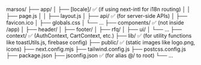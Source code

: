 marsos/
├── app/
│ ├── [locale]/ ✅ (if using next-intl for i18n routing)
│ │ ├── page.js
│ │ ├── layout.js
│ ├── api/ ✅ (for server-side APIs)
│ ├── favicon.ico
│ ├── globals.css
│ └── ...
├── components/ ✅ (not inside /app)
│ ├── header/
│ ├── footer/
│ ├── rfq/
│ ├── ui/
│ └── ...
├── context/ ✅ (AuthContext, CartContext, etc.)
├── lib/ ✅ (for utility functions like toastUtils.js, firebase config)
├── public/ ✅ (static images like logo.png, icons)
├── next.config.mjs
├── tailwind.config.js
├── postcss.config.js
├── package.json
├── jsconfig.json ✅ (for alias @/ to root)
└── ...
